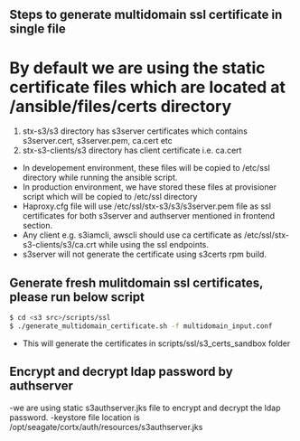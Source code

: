 ## Steps to generate multidomain ssl certificate in single file

# By default we are using the static certificate files which are located at <s3 src>/ansible/files/certs directory
1. stx-s3/s3 directory has s3server certificates which contains s3server.cert, s3server.pem, ca.cert etc
2. stx-s3-clients/s3 directory has client certificate i.e. ca.cert

- In developement environment, these files will be copied to /etc/ssl directory while running the ansible script.
- In production environment, we have stored these files at provisioner script which will be copied to /etc/ssl directory
- Haproxy.cfg file will use /etc/ssl/stx-s3/s3/s3server.pem file as ssl certificates for both s3server and authserver mentioned in frontend section.
- Any client e.g. s3iamcli, awscli should use ca certificate as /etc/ssl/stx-s3-clients/s3/ca.crt while using the ssl endpoints.
- s3server will not generate the certificate using s3certs rpm build.

## Generate fresh mulitdomain ssl certificates, please run below script
```sh
$ cd <s3 src>/scripts/ssl
$ ./generate_multidomain_certificate.sh -f multidomain_input.conf
```
- This will generate the certificates in <s3 src>scripts/ssl/s3_certs_sandbox folder

## Encrypt and decrypt ldap password by authserver
-we are using static s3authserver.jks file to encrypt and decrypt the ldap password.
-keystore file location is /opt/seagate/cortx/auth/resources/s3authserver.jks

